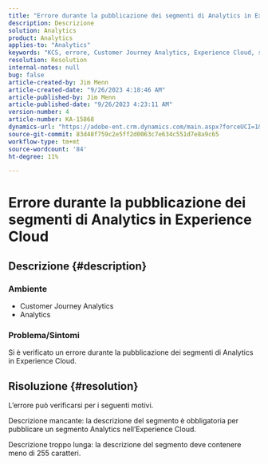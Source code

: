 ```yaml
---
title: "Errore durante la pubblicazione dei segmenti di Analytics in Experience Cloud"
description: Descrizione
solution: Analytics
product: Analytics
applies-to: "Analytics"
keywords: "KCS, errore, Customer Journey Analytics, Experience Cloud, segmenti, pubblicazione"
resolution: Resolution
internal-notes: null
bug: false
article-created-by: Jim Menn
article-created-date: "9/26/2023 4:18:46 AM"
article-published-by: Jim Menn
article-published-date: "9/26/2023 4:23:11 AM"
version-number: 4
article-number: KA-15868
dynamics-url: "https://adobe-ent.crm.dynamics.com/main.aspx?forceUCI=1&pagetype=entityrecord&etn=knowledgearticle&id=0cb090c6-235c-ee11-be6f-6045bd006268"
source-git-commit: 83d48f759c2e5ff2d0063c7e634c551d7e8a9c65
workflow-type: tm+mt
source-wordcount: '84'
ht-degree: 11%

---
```


# Errore durante la pubblicazione dei segmenti di Analytics in Experience Cloud

## Descrizione {#description}


### <b>Ambiente</b>

- Customer Journey Analytics
- Analytics




### <b>Problema/Sintomi</b>

Si è verificato un errore durante la pubblicazione dei segmenti di Analytics in Experience Cloud.


## Risoluzione {#resolution}


L’errore può verificarsi per i seguenti motivi.

Descrizione mancante: la descrizione del segmento è obbligatoria per pubblicare un segmento Analytics nell’Experience Cloud.

Descrizione troppo lunga: la descrizione del segmento deve contenere meno di 255 caratteri.


